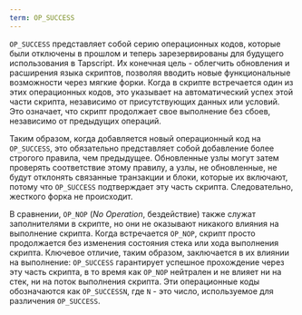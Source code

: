 ```yaml
---
term: OP_SUCCESS
---
```


`OP_SUCCESS` представляет собой серию операционных кодов, которые были отключены в прошлом и теперь зарезервированы для будущего использования в Tapscript. Их конечная цель - облегчить обновления и расширения языка скриптов, позволяя вводить новые функциональные возможности через мягкие форки. Когда в скрипте встречается один из этих операционных кодов, это указывает на автоматический успех этой части скрипта, независимо от присутствующих данных или условий. Это означает, что скрипт продолжает свое выполнение без сбоев, независимо от предыдущих операций.

Таким образом, когда добавляется новый операционный код на `OP_SUCCESS`, это обязательно представляет собой добавление более строгого правила, чем предыдущее. Обновленные узлы могут затем проверять соответствие этому правилу, а узлы, не обновленные, не будут отклонять связанные транзакции и блоки, которые их включают, потому что `OP_SUCCESS` подтверждает эту часть скрипта. Следовательно, жесткого форка не происходит.

В сравнении, `OP_NOP` (*No Operation*, бездействие) также служат заполнителями в скрипте, но они не оказывают никакого влияния на выполнение скрипта. Когда встречается `OP_NOP`, скрипт просто продолжается без изменения состояния стека или хода выполнения скрипта. Ключевое отличие, таким образом, заключается в их влиянии на выполнение: `OP_SUCCESS` гарантирует успешное прохождение через эту часть скрипта, в то время как `OP_NOP` нейтрален и не влияет ни на стек, ни на поток выполнения скрипта. Эти операционные коды обозначаются как `OP_SUCCESSN`, где `N` - это число, используемое для различения `OP_SUCCESS`.